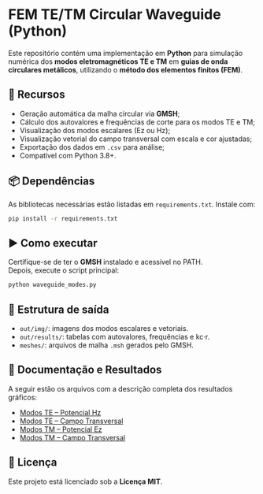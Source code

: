 # FEM TE/TM Circular Waveguide (Python)

Este repositório contém uma implementação em **Python** para simulação numérica dos **modos eletromagnéticos TE e TM** em **guias de onda circulares metálicos**, utilizando o **método dos elementos finitos (FEM)**.

## 🔧 Recursos

- Geração automática da malha circular via **GMSH**;
- Cálculo dos autovalores e frequências de corte para os modos TE e TM;
- Visualização dos modos escalares (Ez ou Hz);
- Visualização vetorial do campo transversal com escala e cor ajustadas;
- Exportação dos dados em `.csv` para análise;
- Compatível com Python 3.8+.

## 📦 Dependências

As bibliotecas necessárias estão listadas em `requirements.txt`. Instale com:

```bash
pip install -r requirements.txt
```

## ▶️ Como executar

Certifique-se de ter o **GMSH** instalado e acessível no PATH.  
Depois, execute o script principal:

```bash
python waveguide_modes.py
```

## 📁 Estrutura de saída

- `out/img/`: imagens dos modos escalares e vetoriais.
- `out/results/`: tabelas com autovalores, frequências e kc·r.
- `meshes/`: arquivos de malha `.msh` gerados pelo GMSH.

## 📑 Documentação e Resultados

A seguir estão os arquivos com a descrição completa dos resultados gráficos:

- [Modos TE – Potencial Hz](/doc/resultados_te_potencial.md)
- [Modos TE – Campo Transversal](/doc/resultados_te_transversal.md)
- [Modos TM – Potencial Ez](/doc/resultados_tm_potencial.md)
- [Modos TM – Campo Transversal](/doc/resultados_tm_transversal.md)

## 📜 Licença

Este projeto está licenciado sob a **Licença MIT**.
